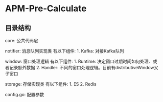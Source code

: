 # APM-Pre-Calculate

## 目录结构

core: 公共代码层

notifier: 消息队列实现类
    有以下组件:
        1. Kafka: 对接Kafka队列

window: 窗口处理逻辑
    有以下组件:
        1. Runtime: 决定窗口过期时间如何处理、或者记录额外数据
        2. Handler: 不同的窗口处理逻辑。目前有distributiveWindow父子窗口

storage: 存储实现类
    有以下组件:
        1. ES
        2. Redis

config.go: 配置参数
